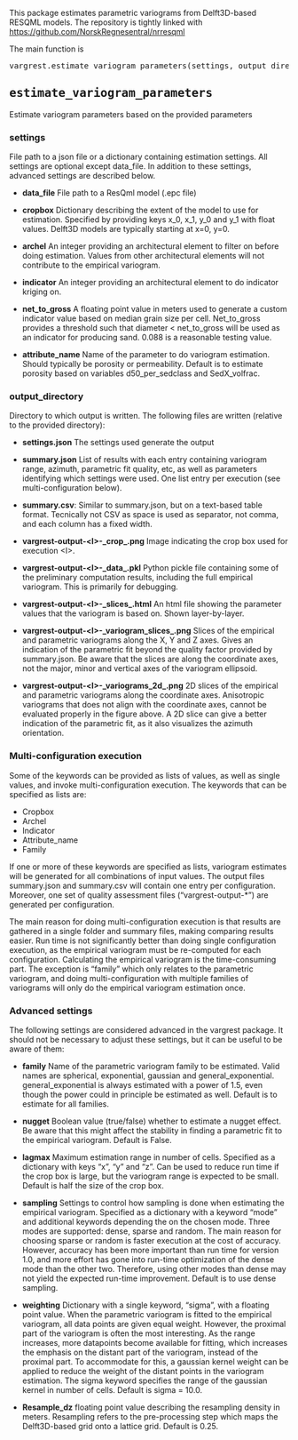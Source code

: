 This package estimates parametric variograms from Delft3D-based RESQML models. The repository is tightly linked with https://github.com/NorskRegnesentral/nrresqml 

The main function is
<pre>
vargrest.estimate_variogram_parameters(settings, output_directory)
</pre>

## <tt>estimate_variogram_parameters</tt>

Estimate variogram parameters based on the provided parameters

### settings
File path to a json file or a dictionary containing estimation settings. All settings are optional except
data_file. In addition to these settings, advanced settings are described below.

- **data_file** File path to a ResQml model (.epc file)

- **cropbox** Dictionary describing the extent of the model to use for estimation. Specified by providing keys x_0,
x_1, y_0 and y_1 with float values. Delft3D models are typically starting at x=0, y=0.

- **archel** An integer providing an architectural element to filter on before doing estimation. Values from other
architectural elements will not contribute to the empirical variogram.

- **indicator** An integer providing an architectural element to do indicator kriging on.

- **net_to_gross** A floating point value in meters used to generate a custom indicator value based on median grain
size per cell. Net_to_gross provides a threshold such that diameter < net_to_gross will be used as an indicator for
producing sand. 0.088 is a reasonable testing value.

- **attribute_name** Name of the parameter to do variogram estimation. Should typically be porosity or permeability.
Default is to estimate porosity based on variables d50_per_sedclass and SedX_volfrac.

### output_directory
Directory to which output is written. The following files are written (relative to the provided directory):

- **settings.json** The settings used generate the output

- **summary.json** List of results with each entry containing variogram range, azimuth, parametric fit quality, etc,
as well as parameters identifying which settings were used. One list entry per execution (see multi-configuration
below).

- **summary.csv**: Similar to summary.json, but on a text-based table format. Tecnically not CSV as space is used as
separator, not comma, and each column has a fixed width.

- **vargrest-output-&lt;I&gt;-\_crop\_.png** Image indicating the crop box used for execution &lt;I&gt;.

- **vargrest-output-&lt;I&gt;-\_data\_.pkl** Python pickle file containing some of the preliminary computation
results, including the full empirical variogram. This is primarily for debugging.

- **vargrest-output-&lt;I&gt;-\_slices\_.html** An html file showing the parameter values that the variogram is
based on. Shown layer-by-layer.

- **vargrest-output-&lt;I&gt;-\_variogram\_slices\_.png** Slices of the empirical and parametric variograms along
the X, Y and Z axes. Gives an indication of the parametric fit beyond the quality factor provided by summary.json.
Be aware that the slices are along the coordinate axes, not the major, minor and vertical axes of the variogram
ellipsoid.

- **vargrest-output-&lt;I&gt;-\_variograms\_2d\_.png** 2D slices of the empirical and parametric variograms along
the coordinate axes. Anisotropic variograms that does not align with the coordinate axes, cannot be evaluated
properly in the figure above. A 2D slice can give a better indication of the parametric fit, as it also visualizes
the azimuth orientation.

### Multi-configuration execution
Some of the keywords can be provided as lists of values, as well as single values, and invoke multi-configuration
execution. The keywords that can be specified as lists are:
- Cropbox
- Archel
- Indicator
- Attribute_name
- Family

If one or more of these keywords are specified as lists, variogram estimates will be generated for all combinations
of input values. The output files summary.json and summary.csv will contain one entry per configuration. Moreover,
one set of quality assessment files (“vargrest-output-*”) are generated per configuration.

The main reason for doing multi-configuration execution is that results are gathered in a single folder and summary
files, making comparing results easier. Run time is not significantly better than doing single configuration
execution, as the empirical variogram must be re-computed for each configuration. Calculating the empirical
variogram is the time-consuming part. The exception is “family” which only relates to the parametric variogram, and
doing multi-configuration with multiple families of variograms will only do the empirical variogram estimation once.

### Advanced settings
The following settings are considered advanced in the vargrest package. It should not be necessary to adjust these
settings, but it can be useful to be aware of them:

- **family** Name of the parametric variogram family to be estimated. Valid names are spherical, exponential,
gaussian and general\_exponential. general\_exponential is always estimated with a power of 1.5, even though the
power could in principle be estimated as well. Default is to estimate for all families.

- **nugget** Boolean value (true/false) whether to estimate a nugget effect. Be aware that this might affect the
stability in finding a parametric fit to the empirical variogram. Default is False.

- **lagmax** Maximum estimation range in number of cells. Specified as a dictionary with keys “x”, “y” and “z”. Can
be used to reduce run time if the crop box is large, but the variogram range is expected to be small. Default is
half the size of the crop box.

- **sampling** Settings to control how sampling is done when estimating the empirical variogram. Specified as a
dictionary with a keyword “mode” and additional keywords depending the on the chosen mode. Three modes are
supported: dense, sparse and random. The main reason for choosing sparse or random is faster execution at the cost
of accuracy. However, accuracy has been more important than run time for version 1.0, and more effort has gone into
run-time optimization of the dense mode than the other two. Therefore, using other modes than dense may not yield
the expected run-time improvement. Default is to use dense sampling.

- **weighting** Dictionary with a single keyword, “sigma”, with a floating point value. When the parametric
variogram is fitted to the empirical variogram, all data points are given equal weight. However, the proximal part
of the variogram is often the most interesting. As the range increases, more datapoints become available for
fitting, which increases the emphasis on the distant part of the variogram, instead of the proximal part. To
accommodate for this, a gaussian kernel weight can be applied to reduce the weight of the distant points in the
variogram estimation. The sigma keyword specifies the range of the gaussian kernel in number of cells. Default is
sigma = 10.0.

- **Resample_dz** floating point value describing the resampling density in meters. Resampling refers to the
pre-processing step which maps the Delft3D-based grid onto a lattice grid. Default is 0.25.
